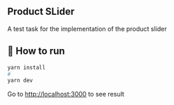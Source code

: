 ## Product SLider

A test task for the implementation of the product slider

## 🤖 How to run

```bash
yarn install
#
yarn dev
```

Go to [http://localhost:3000](http://localhost:3000) to see result
